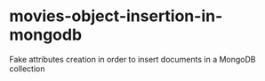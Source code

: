 # movies-object-insertion-in-mongodb
Fake attributes creation in order to insert documents in a MongoDB collection
